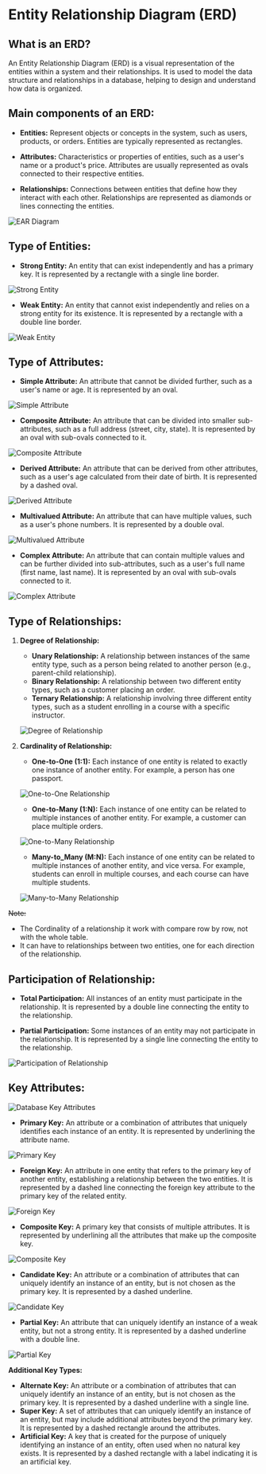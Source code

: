 # Entity Relationship Diagram (ERD)

## What is an ERD?

An Entity Relationship Diagram (ERD) is a visual representation of the entities within a system and their relationships. It is used to model the data structure and relationships in a database, helping to design and understand how data is organized.

## Main components of an ERD:

- **Entities:** Represent objects or concepts in the system, such as users, products, or orders. Entities are typically represented as rectangles.

- **Attributes:** Characteristics or properties of entities, such as a user's name or a product's price. Attributes are usually represented as ovals connected to their respective entities.

- **Relationships:** Connections between entities that define how they interact with each other. Relationships are represented as diamonds or lines connecting the entities.

![EAR Diagram](./images/EAR.png)

## Type of Entities:
- **Strong Entity:** An entity that can exist independently and has a primary key. It is represented by a rectangle with a single line border.

![Strong Entity](./images/StrongEntity.png)

- **Weak Entity:** An entity that cannot exist independently and relies on a strong entity for its existence. It is represented by a rectangle with a double line border.

![Weak Entity](./images/WeakEntity.png)

## Type of Attributes:

- **Simple Attribute:** An attribute that cannot be divided further, such as a user's name or age. It is represented by an oval.

![Simple Attribute](./images/SimpleAttributes.png)

- **Composite Attribute:** An attribute that can be divided into smaller sub-attributes, such as a full address (street, city, state). It is represented by an oval with sub-ovals connected to it.

![Composite Attribute](./images/CompositAttribute.png)

- **Derived Attribute:** An attribute that can be derived from other attributes, such as a user's age calculated from their date of birth. It is represented by a dashed oval.

![Derived Attribute](./images/DerivedAttribute.png)

- **Multivalued Attribute:** An attribute that can have multiple values, such as a user's phone numbers. It is represented by a double oval.

![Multivalued Attribute](./images/MultivaluedAttribute.png)

- **Complex Attribute:** An attribute that can contain multiple values and can be further divided into sub-attributes, such as a user's full name (first name, last name). It is represented by an oval with sub-ovals connected to it.

![Complex Attribute](./images/ComplexAttribute.PNG)


## Type of Relationships:

1. **Degree of Relationship:**
   - **Unary Relationship:** A relationship between instances of the same entity type, such as a person being related to another person (e.g., parent-child relationship).
   - **Binary Relationship:** A relationship between two different entity types, such as a customer placing an order.
   - **Ternary Relationship:** A relationship involving three different entity types, such as a student enrolling in a course with a specific instructor.

	![Degree of Relationship](./images/DegreeOfRelationship.PNG)

2. **Cardinality of Relationship:**
	- **One-to-One (1:1):** Each instance of one entity is related to exactly one instance of another entity. For example, a person has one passport.
	
	![One-to-One Relationship](./images/OneToOne.PNG) 
	 
	- **One-to-Many (1:N):** Each instance of one entity can be related to multiple instances of another entity. For example, a customer can place multiple orders.
	
	![One-to-Many Relationship](./images/OneToMany.PNG) 
	
	- **Many-to_Many (M:N):** Each instance of one entity can be related to multiple instances of another entity, and vice versa. For example, students can enroll in multiple courses, and each course can have multiple students.
	
	![Many-to-Many Relationship](./images/ManyToMany.PNG) 


~~Note:~~
- The Cordinality of a relationship it work with compare row by row, not with the whole table.
- It can have to relationships between two entities, one for each direction of the relationship.

## Participation of Relationship:

- **Total Participation:** All instances of an entity must participate in the relationship. It is represented by a double line connecting the entity to the relationship.

- **Partial Participation:** Some instances of an entity may not participate in the relationship. It is represented by a single line connecting the entity to the relationship.

![Participation of Relationship](./images/Participation.png) 


## Key Attributes:
![Database Key Attributes](./images/DatabaseKeys.PNG) 

- **Primary Key:** An attribute or a combination of attributes that uniquely identifies each instance of an entity. It is represented by underlining the attribute name.

![Primary Key](./images/PrimaryKey.PNG) 

- **Foreign Key:** An attribute in one entity that refers to the primary key of another entity, establishing a relationship between the two entities. It is represented by a dashed line connecting the foreign key attribute to the primary key of the related entity.

![Foreign Key](./images/ForeignKey.PNG) 

- **Composite Key:** A primary key that consists of multiple attributes. It is represented by underlining all the attributes that make up the composite key.

![Composite Key](./images/CompositeKey.PNG) 

- **Candidate Key:** An attribute or a combination of attributes that can uniquely identify an instance of an entity, but is not chosen as the primary key. It is represented by a dashed underline.

![Candidate Key](./images/CandidateKey.PNG) 

- **Partial Key:** An attribute that can uniquely identify an instance of a weak entity, but not a strong entity. It is represented by a dashed underline with a double line.

![Partial Key](./images/PartialKey.jpeg) 

**Additional Key Types:**

- **Alternate Key:** An attribute or a combination of attributes that can uniquely identify an instance of an entity, but is not chosen as the primary key. It is represented by a dashed underline with a single line.
- **Super Key:** A set of attributes that can uniquely identify an instance of an entity, but may include additional attributes beyond the primary key. It is represented by a dashed rectangle around the attributes.
- **Artificial Key:** A key that is created for the purpose of uniquely identifying an instance of an entity, often used when no natural key exists. It is represented by a dashed rectangle with a label indicating it is an artificial key.


